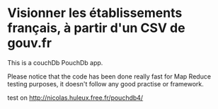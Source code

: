 # Visionner les établissements français, à partir d'un CSV de gouv.fr 

This is a couchDb PouchDb app.

Please notice that the code has been done really fast for Map Reduce testing purposes, it doesn't follow any good practise or framework.


test on http://nicolas.huleux.free.fr/pouchdb4/

